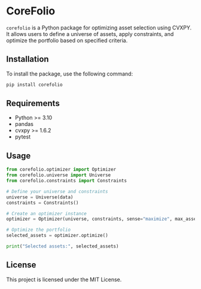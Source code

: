 # CoreFolio

`corefolio` is a Python package for optimizing asset selection using CVXPY. It allows users to define a universe of assets, apply constraints, and optimize the portfolio based on specified criteria.

## Installation

To install the package, use the following command:

```sh
pip install corefolio
```

## Requirements
- Python >= 3.10
- pandas
- cvxpy >= 1.6.2
- pytest

## Usage

```python
from corefolio.optimizer import Optimizer
from corefolio.universe import Universe
from corefolio.constraints import Constraints

# Define your universe and constraints
universe = Universe(data)
constraints = Constraints()

# Create an optimizer instance
optimizer = Optimizer(universe, constraints, sense="maximize", max_assets=5)

# Optimize the portfolio
selected_assets = optimizer.optimize()

print("Selected assets:", selected_assets)
```

## License
This project is licensed under the MIT License.
